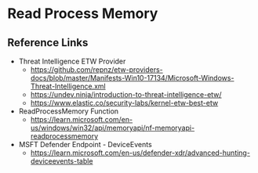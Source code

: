 # Read Process Memory

## Reference Links
- Threat Intelligence ETW Provider
  - https://github.com/repnz/etw-providers-docs/blob/master/Manifests-Win10-17134/Microsoft-Windows-Threat-Intelligence.xml
  - https://undev.ninja/introduction-to-threat-intelligence-etw/
  - https://www.elastic.co/security-labs/kernel-etw-best-etw
- ReadProcessMemory Function
  - https://learn.microsoft.com/en-us/windows/win32/api/memoryapi/nf-memoryapi-readprocessmemory
- MSFT Defender Endpoint - DeviceEvents
  - https://learn.microsoft.com/en-us/defender-xdr/advanced-hunting-deviceevents-table
